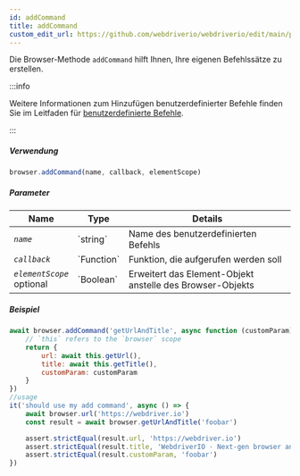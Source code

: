 ```yaml
---
id: addCommand
title: addCommand
custom_edit_url: https://github.com/webdriverio/webdriverio/edit/main/packages/webdriverio/src/commands/browser/addCommand.ts
---
```


Die Browser-Methode `addCommand` hilft Ihnen, Ihre eigenen Befehlssätze zu erstellen.

:::info

Weitere Informationen zum Hinzufügen benutzerdefinierter Befehle finden Sie im Leitfaden für [benutzerdefinierte Befehle](/docs/customcommands#adding-custom-commands).

:::

##### Verwendung

```js
browser.addCommand(name, callback, elementScope)
```

##### Parameter

<table>
  <thead>
    <tr>
      <th>Name</th><th>Type</th><th>Details</th>
    </tr>
  </thead>
  <tbody>
    <tr>
      <td><code><var>name</var></code></td>
      <td>`string`</td>
      <td>Name des benutzerdefinierten Befehls</td>
    </tr>
    <tr>
      <td><code><var>callback</var></code></td>
      <td>`Function`</td>
      <td>Funktion, die aufgerufen werden soll</td>
    </tr>
    <tr>
      <td><code><var>elementScope</var></code><br /><span className="label labelWarning">optional</span></td>
      <td>`Boolean`</td>
      <td>Erweitert das Element-Objekt anstelle des Browser-Objekts</td>
    </tr>
  </tbody>
</table>

##### Beispiel

```js title="execute.js"
await browser.addCommand('getUrlAndTitle', async function (customParam) {
    // `this` refers to the `browser` scope
    return {
        url: await this.getUrl(),
        title: await this.getTitle(),
        customParam: customParam
    }
})
//usage
it('should use my add command', async () => {
    await browser.url('https://webdriver.io')
    const result = await browser.getUrlAndTitle('foobar')

    assert.strictEqual(result.url, 'https://webdriver.io')
    assert.strictEqual(result.title, 'WebdriverIO · Next-gen browser and mobile automation test framework for Node.js | WebdriverIO')
    assert.strictEqual(result.customParam, 'foobar')
})
```